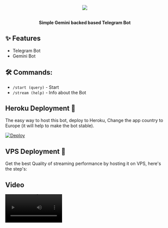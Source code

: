 <p align="center"><a href="https://github.com/amanTHEBreaker/Telegram-Gemini-Chatbot"><img src="https://r2.erweima.ai/imgcompressed/compressed_637683e9a7037309bd03a18570db9183.webp"></a></p>
<p align="center">
    <br><b>Simple Gemini backed based Telegram Bot </b><br>
</p>

## ✨ Features
- Telegram Bot
- Gemini Bot

## 🛠 Commands:
- `/start (query)` - Start
- `/stream (help)` - Info about the Bot

## Heroku Deployment 💜
The easy way to host this bot, deploy to Heroku, Change the app country to Europe (it will help to make the bot stable).

[![Deploy](https://www.herokucdn.com/deploy/button.svg)](https://heroku.com/deploy?template=https://github.com/amanTHEBreaker/Telegram-Gemini-Chatbot/)

## VPS Deployment 📡
Get the best Quality of streaming performance by hosting it on VPS, here's the step's:

## Video 

<video src='https://raw.githubusercontent.com/amanTHEBreaker/Telegram-Gemini-Chatbot/main/video.mp4' width=180/>


```sh
sudo apt update && apt upgrade -y
sudo apt install git curl python3-pip ffmpeg -y
pip3 install -U pip
curl -sL https://deb.nodesource.com/setup_16.x | bash -
sudo apt-get install -y nodejs
npm i -g npm
git clone https://github.com/amanTHEBreaker/Telegram-Gemini-Chatbot # clone the repo.
cd Telegram-Gemini-Chatbot
pip3 install -U -r requirements.txt
py bot.py # run the bot.

# continue the host with screen or anything else, thanks for reading.
```

# Credits 💖

- [amanTheBreaker](https://github.com/amanTHEBreaker) ``Dev``

### Support & Updates 🎑
- [marcus49007](https://t.me/marcus49007)

